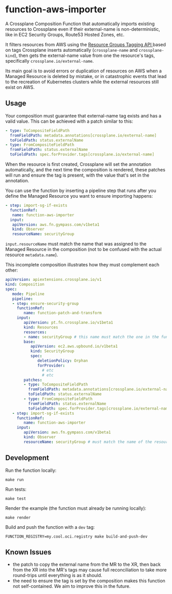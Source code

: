 # function-aws-importer

A Crossplane Composition Function that automatically imports existing resources to Crossplane even if their external-name
is non-deterministic, like in EC2 Security Groups, Route53 Hosted Zones, etc.

It filters resources from AWS using the 
[Resource Groups Tagging API ](https://docs.aws.amazon.com/resourcegroupstagging/latest/APIReference/overview.html) based
on tags Crossplane inserts automatically (`crossplane-name` and `crossplane-kind`), then gets the external-name value from
one the resource's tags, specifically `crossplane.io/external-name`.

Its main goal is to avoid errors or duplication of resources on AWS when a Managed Resource is deleted by mistake, or in 
catastrophic events that lead to the recreation of Kubernetes clusters while the external resources still exist on AWS.

## Usage

Your composition must guarantee that external-name tag exists and has a valid value. This can be achieved with a patch
similar to this:

```yaml
- type: ToCompositeFieldPath
  fromFieldPath: metadata.annotations[crossplane.io/external-name]
  toFieldPath: status.externalName
- type: FromCompositeFieldPath
  fromFieldPath: status.externalName
  toFieldPath: spec.forProvider.tags[crossplane.io/external-name]
```

When the resource is first created, Crossplane will set the annotation automatically, and the next time the composition
is rendered, these patches will run and ensure the tag is present, with the value that's set in the annotation.

You can use the function by inserting a pipeline step that runs after you define the Managed Resource you want to ensure
importing happens:

```yaml
- step: import-sg-if-exists
  functionRef:
   name: function-aws-importer
  input:
   apiVersion: aws.fn.gympass.com/v1beta1
   kind: Observer
   resourceName: securityGroup
```

`input.resourceName` must match the name that was assigned to the Managed Resource in the composition (not to be confused
with the actual resource `metadata.name`).

This incomplete composition illustrates how they must complement each other:

```yaml
apiVersion: apiextensions.crossplane.io/v1
kind: Composition
spec:
   mode: Pipeline
   pipeline:
   - step: ensure-security-group
     functionRef:
        name: function-patch-and-transform
     input:
        apiVersion: pt.fn.crossplane.io/v1beta1
        kind: Resources
        resources:
        - name: securityGroup # this name must match the one in the function's input
        base:
           apiVersion: ec2.aws.upbound.io/v1beta1
           kind: SecurityGroup
           spec:
              deletionPolicy: Orphan
              forProvider:
                # etc
                # etc
        patches:
        - type: ToCompositeFieldPath
          fromFieldPath: metadata.annotations[crossplane.io/external-name]
          toFieldPath: status.externalName
        - type: FromCompositeFieldPath
          fromFieldPath: status.externalName
          toFieldPath: spec.forProvider.tags[crossplane.io/external-name]
   - step: import-sg-if-exists
     functionRef:
        name: function-aws-importer
     input:
        apiVersion: aws.fn.gympass.com/v1beta1
        kind: Observer
        resourceName: securityGroup # must match the name of the resource, see comment above
```

## Development

Run the function locally:

```shell
make run
```

Run tests:

```shell
make test
```

Render the example (the function must already be running locally):

```shell
make render
```

Build and push the function with a `dev` tag:

```shell
FUNCTION_REGISTRY=my.cool.oci.registry make build-and-push-dev
```

## Known Issues
- the patch to copy the external name from the MR to the XR, then back from the XR into the MR's tags may cause full 
reconciliation to take more round-trips until everything is as it should.
- the need to ensure the tag is set by the composition makes this function not self-contained. We aim to improve this in the future.
